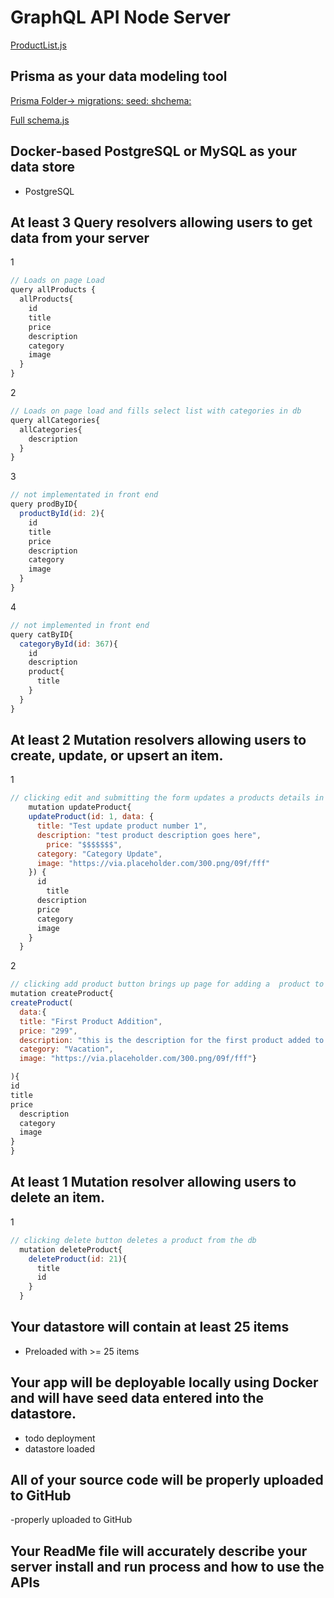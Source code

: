 # GraphQL API Node Server
[ProductList.js](https://github.com/dbills777/CrudAppClientNodeGraphQL/blob/main/client/src/Components/ProductList.js)

## Prisma as your data modeling tool
[Prisma Folder-> migrations: seed: shchema: ](https://github.com/dbills777/CrudAppClientNodeGraphQL/blob/main/client/src/Components/ProductList.js)
<br>

[Full schema.js](https://github.com/dbills777/CrudAppClientNodeGraphQL/blob/main/graphql-server/src/schema.js)

## Docker-based PostgreSQL or MySQL as your data store
  - PostgreSQL

## At least 3 Query resolvers allowing users to get data from your server
1
```javascript
// Loads on page Load
query allProducts {
  allProducts{
    id
  	title
    price
    description
    category
    image
  }
}
```
2
```javascript
// Loads on page load and fills select list with categories in db
query allCategories{
  allCategories{
    description
  }
}
```
3
```javascript
// not implementated in front end
query prodByID{
  productById(id: 2){
    id
  	title
    price
    description
    category
    image
  }
}
```
4
```javascript
// not implemented in front end
query catByID{
  categoryById(id: 367){
    id
    description
    product{
      title
    }
  }
}
```

## At least 2 Mutation resolvers allowing users to create, update, or upsert an item.
1
```javascript
// clicking edit and submitting the form updates a products details in db
    mutation updateProduct{
    updateProduct(id: 1, data: {
      title: "Test update product number 1",
      description: "test product description goes here",
     	price: "$$$$$$$",
      category: "Category Update",
      image: "https://via.placeholder.com/300.png/09f/fff"
    }) {
      id
    	title
      description
      price
      category
      image
    }
  }
  ```
 2
  ```javascript
  // clicking add product button brings up page for adding a  product to db
  mutation createProduct{
  createProduct(
    data:{
    title: "First Product Addition",
    price: "299",
    description: "this is the description for the first product added to the db",
    category: "Vacation",
    image: "https://via.placeholder.com/300.png/09f/fff"}

  ){
  id
  title
  price
    description
    category
    image
  }
}
```
## At least 1 Mutation resolver allowing users to delete an item.
1
```javascript
// clicking delete button deletes a product from the db
  mutation deleteProduct{
    deleteProduct(id: 21){
      title
      id
    }
  }
```

## Your datastore will contain at least 25 items
- Preloaded with >= 25 items

## Your app will be deployable locally using Docker and will have seed data entered into the datastore.
 - todo deployment
 - datastore loaded

## All of your source code will be properly uploaded to GitHub
-properly uploaded to GitHub

## Your ReadMe file will accurately describe your server install and run process and how to use the APIs
